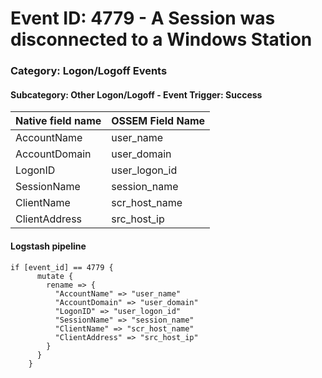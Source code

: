 # Event ID: 4779 - A Session was disconnected to a Windows Station
### Category: Logon/Logoff Events
#### Subcategory: Other Logon/Logoff - Event Trigger: Success

|Native field name            |OSSEM Field Name                   |
|:----------------------------|:----------------------------------|
| AccountName                 | user_name                         |
| AccountDomain               | user_domain                       |  
| LogonID                     | user_logon_id                     |
| SessionName                 | session_name                      |
| ClientName                  | scr_host_name                     |
| ClientAddress               | src_host_ip                       |

#### Logstash pipeline

```
if [event_id] == 4779 {
      mutate {
        rename => {
          "AccountName" => "user_name"
          "AccountDomain" => "user_domain"
          "LogonID" => "user_logon_id"
          "SessionName" => "session_name"
          "ClientName" => "scr_host_name"
          "ClientAddress" => "src_host_ip"
        }
      }
    }
```